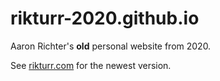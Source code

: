 # rikturr-2020.github.io

Aaron Richter's **old** personal website from 2020.

See [rikturr.com](https://rikturr.com) for the newest version.

